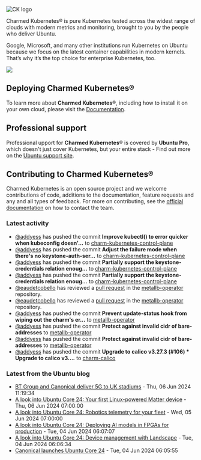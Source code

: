 ![CK logo](https://assets.ubuntu.com/v1/451d4cf4-Charmed+Kubernetes_RGB_onWhite_2022.svg)

Charmed Kubernetes® is pure Kubernetes tested across the widest range of clouds with modern metrics and monitoring, brought to you by the people who deliver Ubuntu.

Google, Microsoft, and many other institutions run Kubernetes on Ubuntu because we focus on the latest container capabilities in modern kernels. That’s why it’s the top choice for enterprise Kubernetes, too.

![](https://assets.ubuntu.com/v1/843c77b6-juju-at-a-glace.svg)

## Deploying Charmed Kubernetes®

To learn more about **Charmed Kubernetes**®, including how to install it on your own cloud, please visit the [Documentation][docs].

## Professional support

Professional upport for **Charmed Kubernetes**® is covered by **Ubuntu Pro**, which doesn't just cover Kubernetes, but your entire stack - Find out more on the [Ubuntu support site](https://ubuntu.com/support).

## Contributing to Charmed Kubernetes®

Charmed Kubernetes is an open source project and we welcome contributions of code, additions to the documentation, feature requests and any and all types of feedback. For more on contributing, see the [official documentation][get-in-touch] on how to contact the team.

<!-- LINKS -->
[docs]: https://ubuntu.com/kubernetes/docs
[get-in-touch]: https://ubuntu.com/kubernetes/docs/get-in-touch

### Latest activity

<!-- activity starts -->
 - [@addyess](https://github.com/addyess) has pushed the commit **Improve kubectl() to error quicker when kubeconfig doesn'...** to [charm-kubernetes-control-plane](https://github.com/charmed-kubernetes/charm-kubernetes-control-plane)
 - [@addyess](https://github.com/addyess) has pushed the commit **Adjust the failure mode when there's no keystone-auth-ser...** to [charm-kubernetes-control-plane](https://github.com/charmed-kubernetes/charm-kubernetes-control-plane)
 - [@addyess](https://github.com/addyess) has pushed the commit **Partially support the keystone-credentials relation enoug...** to [charm-kubernetes-control-plane](https://github.com/charmed-kubernetes/charm-kubernetes-control-plane)
 - [@addyess](https://github.com/addyess) has pushed the commit **Partially support the keystone-credentials relation enoug...** to [charm-kubernetes-control-plane](https://github.com/charmed-kubernetes/charm-kubernetes-control-plane)
 - [@eaudetcobello](https://github.com/eaudetcobello) has reviewed a [pull request](https://github.com/charmed-kubernetes/metallb-operator/pull/41) in the [metallb-operator](https://github.com/charmed-kubernetes/metallb-operator) repository.
 - [@eaudetcobello](https://github.com/eaudetcobello) has reviewed a [pull request](https://github.com/charmed-kubernetes/metallb-operator/pull/41) in the [metallb-operator](https://github.com/charmed-kubernetes/metallb-operator) repository.
 - [@addyess](https://github.com/addyess) has pushed the commit **Prevent update-status hook from wiping out the charm's er...** to [metallb-operator](https://github.com/charmed-kubernetes/metallb-operator)
 - [@addyess](https://github.com/addyess) has pushed the commit **Protect against invalid cidr of bare-addresses** to [metallb-operator](https://github.com/charmed-kubernetes/metallb-operator)
 - [@addyess](https://github.com/addyess) has pushed the commit **Protect against invalid cidr of bare-addresses** to [metallb-operator](https://github.com/charmed-kubernetes/metallb-operator)
 - [@addyess](https://github.com/addyess) has pushed the commit **Upgrade to calico v3.27.3 (#106)  * Upgrade to calico v3....** to [charm-calico](https://github.com/charmed-kubernetes/charm-calico)
<!-- activity ends -->

<!-- roadmap starts -->

<!-- roadmap ends -->

### Latest from the Ubuntu blog

<!-- blog starts -->
* [BT Group and Canonical deliver 5G to UK stadiums](https://ubuntu.com//blog/bt-group-and-canonical-deliver-5g-to-uk-stadiums) - Thu, 06 Jun 2024 11:19:34 
* [A look into Ubuntu Core 24: Your first Linux-powered Matter device](https://ubuntu.com//blog/ubuntu-core-24-matter) - Thu, 06 Jun 2024 07:00:00 
* [A look into Ubuntu Core 24: Robotics telemetry for your fleet](https://ubuntu.com//blog/ubuntu-core-24-robotics-telemetry) - Wed, 05 Jun 2024 07:00:00 
* [A look into Ubuntu Core 24: Deploying AI models in FPGAs for production](https://ubuntu.com//blog/ubuntu-core-24-ai-models) - Tue, 04 Jun 2024 06:07:07 
* [A look into Ubuntu Core 24: Device management with Landscape](https://ubuntu.com//blog/ubuntu-core-24-device-management) - Tue, 04 Jun 2024 06:06:34 
* [Canonical launches Ubuntu Core 24](https://ubuntu.com//blog/canonical-launches-ubuntu-core-24) - Tue, 04 Jun 2024 06:05:55 
<!-- blog ends -->
